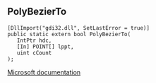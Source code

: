 ## PolyBezierTo

```
[DllImport("gdi32.dll", SetLastError = true)]
public static extern bool PolyBezierTo(
   IntPtr hdc,
   [In] POINT[] lppt,
   uint cCount
);
```

[Microsoft documentation](https://docs.microsoft.com/en-us/windows/win32/api/wingdi/nf-wingdi-polybezierto)
